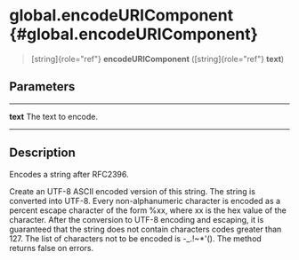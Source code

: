 global.encodeURIComponent {#global.encodeURIComponent}
=========================

> [string]{role="ref"} **encodeURIComponent** ([string]{role="ref"}
> **text**)

Parameters
----------

  ---------- ---------------------
  **text**   The text to encode.
  ---------- ---------------------

Description
-----------

Encodes a string after RFC2396.

Create an UTF-8 ASCII encoded version of this string. The string is
converted into UTF-8. Every non-alphanumeric character is encoded as a
percent escape character of the form %xx, where xx is the hex value of
the character. After the conversion to UTF-8 encoding and escaping, it
is guaranteed that the string does not contain characters codes greater
than 127. The list of characters not to be encoded is -\_.!\~\*\'(). The
method returns false on errors.
